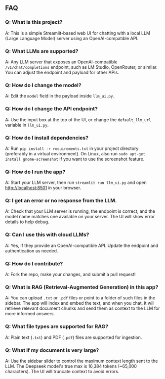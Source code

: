 ## FAQ

### Q: What is this project?
A: This is a simple Streamlit-based web UI for chatting with a local LLM (Large Language Model) server using an OpenAI-compatible API.

### Q: What LLMs are supported?
A: Any LLM server that exposes an OpenAI-compatible `/v1/chat/completions` endpoint, such as LM Studio, OpenRouter, or similar. You can adjust the endpoint and payload for other APIs.

### Q: How do I change the model?
A: Edit the `model` field in the payload inside `llm_ui.py`.

### Q: How do I change the API endpoint?
A: Use the input box at the top of the UI, or change the `default_llm_url` variable in `llm_ui.py`.


### Q: How do I install dependencies?
A: Run `pip install -r requirements.txt` in your project directory (preferably in a virtual environment). On Linux, also run `sudo apt-get install gnome-screenshot` if you want to use the screenshot feature.

### Q: How do I run the app?
A: Start your LLM server, then run `streamlit run llm_ui.py` and open [http://localhost:8501](http://localhost:8501) in your browser.

### Q: I get an error or no response from the LLM.
A: Check that your LLM server is running, the endpoint is correct, and the model name matches one available on your server. The UI will show error details to help debug.

### Q: Can I use this with cloud LLMs?
A: Yes, if they provide an OpenAI-compatible API. Update the endpoint and authentication as needed.

### Q: How do I contribute?
A: Fork the repo, make your changes, and submit a pull request!

### Q: What is RAG (Retrieval-Augmented Generation) in this app?
A: You can upload `.txt` or `.pdf` files or point to a folder of such files in the sidebar. The app will index and embed the text, and when you chat, it will retrieve relevant document chunks and send them as context to the LLM for more informed answers.

### Q: What file types are supported for RAG?
A: Plain text (`.txt`) and PDF (`.pdf`) files are supported for ingestion.

### Q: What if my document is very large?
A: Use the sidebar slider to control the maximum context length sent to the LLM. The Deepseek model's true max is 16,384 tokens (~65,000 characters). The UI will truncate context to avoid errors.
